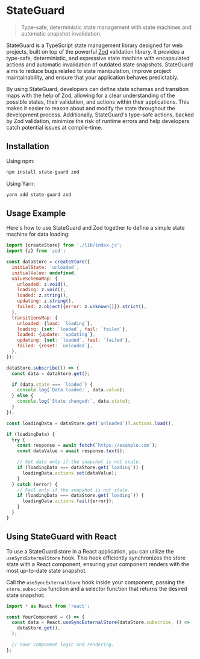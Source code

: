 # StateGuard

> Type-safe, deterministic state management with state machines and automatic
> snapshot invalidation.

StateGuard is a TypeScript state management library designed for web projects,
built on top of the powerful [Zod](https://github.com/colinhacks/zod) validation
library. It provides a type-safe, deterministic, and expressive state machine
with encapsulated actions and automatic invalidation of outdated state
snapshots. StateGuard aims to reduce bugs related to state manipulation, improve
project maintainability, and ensure that your application behaves predictably.

By using StateGuard, developers can define state schemas and transition maps
with the help of Zod, allowing for a clear understanding of the possible states,
their validation, and actions within their applications. This makes it easier to
reason about and modify the state throughout the development process.
Additionally, StateGuard's type-safe actions, backed by Zod validation, minimize
the risk of runtime errors and help developers catch potential issues at
compile-time.

## Installation

Using npm:

```sh
npm install state-guard zod
```

Using Yarn:

```sh
yarn add state-guard zod
```

## Usage Example

Here's how to use StateGuard and Zod together to define a simple state machine
for data loading:

```js
import {createStore} from './lib/index.js';
import {z} from 'zod';

const dataStore = createStore({
  initialState: `unloaded`,
  initialValue: undefined,
  valueSchemaMap: {
    unloaded: z.void(),
    loading: z.void(),
    loaded: z.string(),
    updating: z.string(),
    failed: z.object({error: z.unknown()}).strict(),
  },
  transitionsMap: {
    unloaded: {load: `loading`},
    loading: {set: `loaded`, fail: `failed`},
    loaded: {update: `updating`},
    updating: {set: `loaded`, fail: `failed`},
    failed: {reset: `unloaded`},
  },
});

dataStore.subscribe(() => {
  const data = dataStore.get();

  if (data.state === `loaded`) {
    console.log(`Data loaded:`, data.value);
  } else {
    console.log(`State changed:`, data.state);
  }
});

const loadingData = dataStore.get(`unloaded`)?.actions.load();

if (loadingData) {
  try {
    const response = await fetch(`https://example.com`);
    const dataValue = await response.text();

    // Set data only if the snapshot is not stale.
    if (loadingData === dataStore.get(`loading`)) {
      loadingData.actions.set(dataValue);
    }
  } catch (error) {
    // Fail only if the snapshot is not stale.
    if (loadingData === dataStore.get(`loading`)) {
      loadingData.actions.fail({error});
    }
  }
}
```

## Using StateGuard with React

To use a StateGuard store in a React application, you can utilize the
`useSyncExternalStore` hook. This hook efficiently synchronizes the store state
with a React component, ensuring your component renders with the most up-to-date
state snapshot.

Call the `useSyncExternalStore` hook inside your component, passing the
`store.subscribe` function and a selector function that returns the desired
state snapshot:

```js
import * as React from 'react';

const YourComponent = () => {
  const data = React.useSyncExternalStore(dataStore.subscribe, () =>
    dataStore.get(),
  );

  // Your component logic and rendering.
};
```

